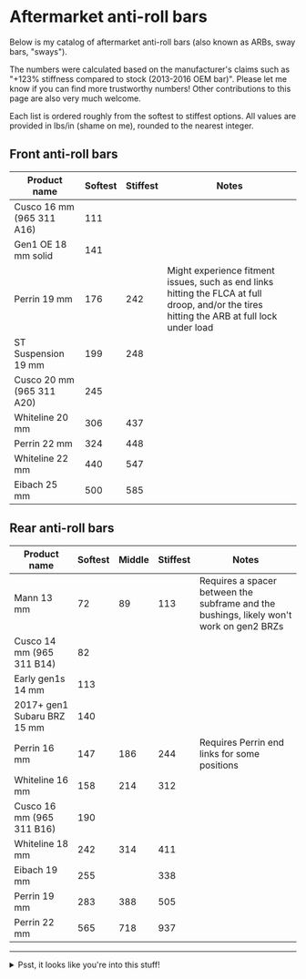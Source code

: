 # Aftermarket anti-roll bars

Below is my catalog of aftermarket anti-roll bars (also known as ARBs, sway
bars, "sways").

The numbers were calculated based on the manufacturer's claims such as "+123%
stiffness compared to stock (2013-2016 OEM bar)". Please let me know if you can
find more trustworthy numbers! Other contributions to this page are also very
much welcome.

Each list is ordered roughly from the softest to stiffest options. All values
are provided in lbs/in (shame on me), rounded to the nearest integer.

## Front anti-roll bars

Product name | Softest | Stiffest | Notes
------------ | ------- | -------- | -----
Cusco 16 mm (965 311 A16) | 111
Gen1 OE 18 mm solid | 141
Perrin 19 mm | 176 | 242 | Might experience fitment issues, such as end links hitting the FLCA at full droop, and/or the tires hitting the ARB at full lock under load
ST Suspension 19 mm | 199 | 248
Cusco 20 mm (965 311 A20) | 245
Whiteline 20 mm | 306 | 437
Perrin 22 mm | 324 | 448
Whiteline 22 mm | 440 | 547
Eibach 25 mm | 500 | 585

## Rear anti-roll bars

Product name | Softest | Middle | Stiffest | Notes
------------ | ------- | ------ | -------- | -----
Mann 13 mm   | 72 | 89 | 113 | Requires a spacer between the subframe and the bushings, likely won't work on gen2 BRZs
Cusco 14 mm (965 311 B14) | 82
Early gen1s 14 mm | 113
2017+ gen1 Subaru BRZ 15 mm | 140
Perrin 16 mm | 147 | 186 | 244 | Requires Perrin end links for some positions
Whiteline 16 mm | 158 | 214 | 312
Cusco 16 mm (965 311 B16) | 190
Whiteline 18 mm | 242 | 314 | 411
Eibach 19 mm | 255 | | 338
Perrin 19 mm | 283 | 388 | 505
Perrin 22 mm | 565 | 718 | 937

---

<details>
  <summary>Psst, it looks like you're into this stuff!</summary>

  If you found this page useful, consider donating so I can buy some beer/boba:

  [![paypal](https://www.paypalobjects.com/en_US/i/btn/btn_donateCC_LG.gif)](https://www.paypal.com/donate?business=ZKULAWZFJKCES&item_name=Donation+to+support+the+ft86+project+on+GitHub&currency_code=USD)
</details>
